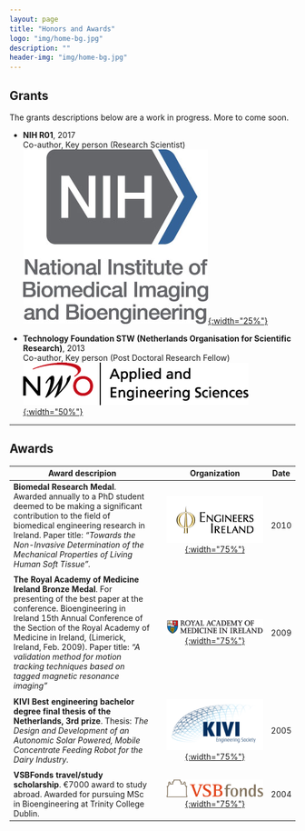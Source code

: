 ```yaml
---
layout: page
title: "Honors and Awards"
logo: "img/home-bg.jpg"
description: ""
header-img: "img/home-bg.jpg"
---
```


## Grants
The grants descriptions below are a work in progress. More to come soon.  

* **NIH R01**, 2017  
  Co-author, Key person (Research Scientist)   
  [![NIH](/img/NIBIB.jpg){:width="25%"}](https://www.nibib.nih.gov/)   

* **Technology Foundation STW (Netherlands Organisation for Scientific Research)**, 2013  
  Co-author, Key person (Post Doctoral Research Fellow)   
  [![STW](/img/NWO_TTW_UK.png){:width="50%"}](https://www.STW.nl/)

---

## Awards

| Award descripion | | Organization  | Date  |
| ------------- |---|:----------:| -----|
| **Biomedal Research Medal**.   Awarded annually to a PhD student deemed to be making a significant contribution to the field of biomedical engineering research in Ireland. Paper title: *“Towards the Non-Invasive Determination of the Mechanical Properties of Living Human Soft Tissue”.* |  | [![Engineers Ireland](/img/EI_LOGO_RGB.jpg){:width="75%"}](https://www.engineersireland.ie)  |  2010 |
|   |   |    |  |    
| **The Royal Academy of Medicine Ireland Bronze Medal**. For presenting of the best paper at the conference. Bioengineering in Ireland 15th Annual Conference of the Section of the Royal Academy of Medicine in Ireland, (Limerick, Ireland, Feb. 2009). Paper title: *“A validation method for motion tracking techniques based on tagged magnetic resonance imaging”*    |      | [![Royal Academy of Medicine Ireland](/img/RAMI.jpg){:width="75%"}](https://www.rami.ie/) |  2009 |
|   |   |    | |    
| **KIVI Best engineering bachelor degree final thesis of the Netherlands, 3rd prize**. Thesis: *The Design and Development of an Autonomic Solar Powered, Mobile Concentrate Feeding Robot for the Dairy Industry.* |  | [![Royal Institution of Engineers in the Netherlands](/img/kivi.png){:width="75%"}](https://www.kivi.nl/)| 2005 |
|   |   |    | |    
| **VSBFonds travel/study scholarship**. €7000 award to study abroad. Awarded for pursuing MSc in Bioengineering at Trinity College Dublin.|  | [![VSBFonds](/img/vsb-fonds.jpg){:width="75%"}](https://www.vsbfonds.nl/)| 2004 |
